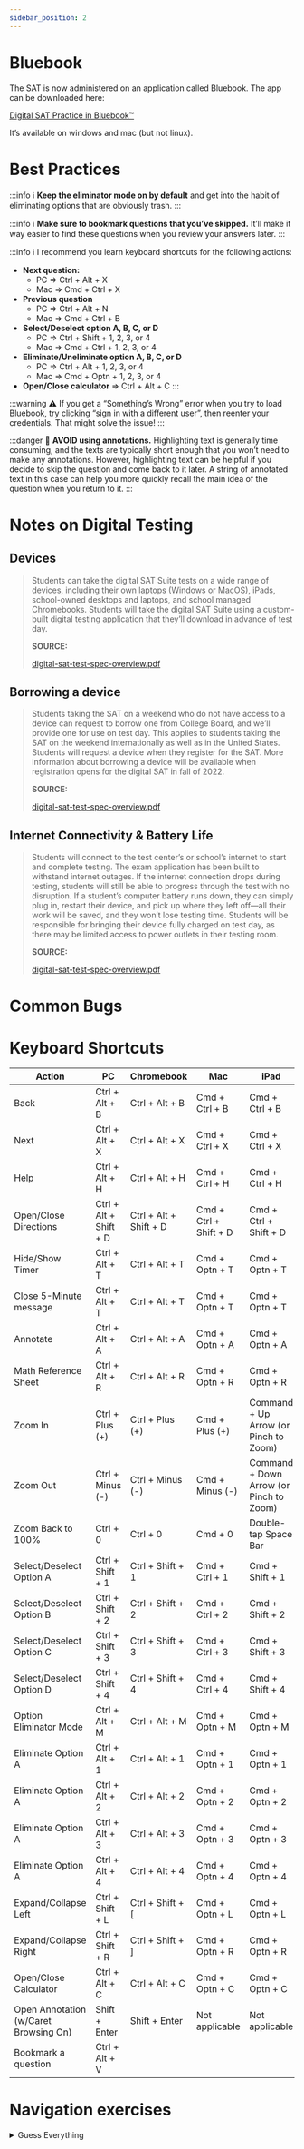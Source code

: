 ```yaml
---
sidebar_position: 2
---
```

# Bluebook

The SAT is now administered on an application called Bluebook. The app can be downloaded here:

[Digital SAT Practice in Bluebook™](https://satsuite.collegeboard.org/digital/digital-practice-preparation/practice-tests/bluebook)

It’s available on windows and mac (but not linux).

# Best Practices

:::info
ℹ️ **Keep the eliminator mode on by default** and get into the habit of eliminating options that are obviously trash.
:::


:::info
ℹ️ **Make sure to bookmark questions that you’ve skipped.** It’ll make it way easier to find these questions when you review your answers later.
:::

:::info
ℹ️ I recommend you learn keyboard shortcuts for the following actions:

- **Next question:**
    - PC ⇒ Ctrl + Alt + X
    - Mac ⇒ Cmd + Ctrl + X
- **Previous question**
    - PC ⇒ Ctrl + Alt + N
    - Mac ⇒ Cmd + Ctrl + B
- **Select/Deselect option A, B, C, or D**
    - PC ⇒ Ctrl + Shift + 1, 2, 3, or 4
    - Mac ⇒ Cmd + Ctrl + 1, 2, 3, or 4
- **Eliminate/Uneliminate option A, B, C, or D**
    - PC ⇒ Ctrl + Alt + 1, 2, 3, or 4
    - Mac ⇒ Cmd + Optn + 1, 2, 3, or 4
- **Open/Close calculator** ⇒ Ctrl + Alt + C
:::

:::warning
⚠️ If you get a “Something’s Wrong” error when you try to load Bluebook, try clicking “sign in with a different user”, then reenter your credentials. That might solve the issue!
:::


:::danger
🚫 **AVOID using annotations.** Highlighting text is generally time consuming, and the texts are typically short enough that you won’t need to make any annotations. However, highlighting text can be helpful if you decide to skip the question and come back to it later. A string of annotated text in this case can help you more quickly recall the main idea of the question when you return to it.
:::


# Notes on Digital Testing

## Devices

> Students can take the digital SAT Suite tests on a wide range of devices, including their own laptops (Windows or MacOS), iPads, school-owned desktops and laptops, and school managed Chromebooks. Students will take the digital SAT Suite using a custom-built digital testing application that they’ll download in advance of test day.
> 
> 
> 
> **SOURCE:** 
> 
> [digital-sat-test-spec-overview.pdf]()
> 

## Borrowing a device

> Students taking the SAT on a weekend who do not have access to a device can request to borrow one from College Board, and we’ll provide one for use on test day. This applies to students taking the SAT on the weekend internationally as well as in the United States. Students will request a device when they register for the SAT. More information about borrowing a device will be available when registration opens for the digital SAT in fall of 2022.
> 
> 
> 
> **SOURCE:** 
> 
> [digital-sat-test-spec-overview.pdf]()
> 

## Internet Connectivity & Battery Life

> Students will connect to the test center’s or school’s internet to start and complete testing. The exam application has been built to withstand internet outages. If the internet connection drops during testing, students will still be able to progress through the test with no disruption. If a student’s computer battery runs down, they can simply plug in, restart their device, and pick up where they left off—all their work will be saved, and they won’t lose testing time. Students will be responsible for bringing their device fully charged on test day, as there may be limited access to power outlets in their testing room.
> 
> 
> 
> **SOURCE:** 
> 
> [digital-sat-test-spec-overview.pdf]()
> 

# Common Bugs

<!-- ![image (2).png]() -->

# Keyboard Shortcuts

| Action | PC | Chromebook | Mac | iPad |
| --- | --- | --- | --- | --- |
| Back | Ctrl + Alt + B | Ctrl + Alt + B | Cmd + Ctrl + B | Cmd + Ctrl + B |
| Next | Ctrl + Alt + X | Ctrl + Alt + X | Cmd + Ctrl + X | Cmd + Ctrl + X |
| Help | Ctrl + Alt + H | Ctrl + Alt + H | Cmd + Ctrl + H | Cmd + Ctrl + H |
| Open/Close Directions | Ctrl + Alt + Shift + D | Ctrl + Alt + Shift + D | Cmd + Ctrl + Shift + D | Cmd + Ctrl + Shift + D |
| Hide/Show Timer | Ctrl + Alt + T | Ctrl + Alt + T | Cmd + Optn + T | Cmd + Optn + T |
| Close 5-Minute message | Ctrl + Alt + T | Ctrl + Alt + T | Cmd + Optn + T | Cmd + Optn + T |
| Annotate | Ctrl + Alt + A | Ctrl + Alt + A | Cmd + Optn + A | Cmd + Optn + A |
| Math Reference Sheet | Ctrl + Alt + R | Ctrl + Alt + R | Cmd + Optn + R | Cmd + Optn + R |
| Zoom In | Ctrl + Plus (+) | Ctrl + Plus (+) | Cmd + Plus (+) | Command + Up Arrow (or Pinch to Zoom) |
| Zoom Out | Ctrl + Minus (-) | Ctrl + Minus (-) | Cmd + Minus (-) | Command + Down Arrow (or Pinch to Zoom) |
| Zoom Back to 100% | Ctrl + 0 | Ctrl + 0 | Cmd + 0 | Double-tap Space Bar |
| Select/Deselect Option A | Ctrl + Shift + 1 | Ctrl + Shift + 1 | Cmd + Ctrl + 1 | Cmd + Shift + 1 |
| Select/Deselect Option B | Ctrl + Shift + 2 | Ctrl + Shift + 2 | Cmd + Ctrl + 2 | Cmd + Shift + 2 |
| Select/Deselect Option C | Ctrl + Shift + 3 | Ctrl + Shift + 3 | Cmd + Ctrl + 3 | Cmd + Shift + 3 |
| Select/Deselect Option D | Ctrl + Shift + 4 | Ctrl + Shift + 4 | Cmd + Ctrl + 4 | Cmd + Shift + 4 |
| Option Eliminator Mode | Ctrl + Alt + M | Ctrl + Alt + M | Cmd + Optn + M | Cmd + Optn + M |
| Eliminate Option A | Ctrl + Alt + 1 | Ctrl + Alt + 1 | Cmd + Optn + 1 | Cmd + Optn + 1 |
| Eliminate Option A | Ctrl + Alt + 2 | Ctrl + Alt + 2 | Cmd + Optn + 2 | Cmd + Optn + 2 |
| Eliminate Option A | Ctrl + Alt + 3 | Ctrl + Alt + 3 | Cmd + Optn + 3 | Cmd + Optn + 3 |
| Eliminate Option A | Ctrl + Alt + 4 | Ctrl + Alt + 4 | Cmd + Optn + 4 | Cmd + Optn + 4 |
| Expand/Collapse Left | Ctrl + Shift + L | Ctrl + Shift + [ | Cmd + Optn + L | Cmd + Optn + L |
| Expand/Collapse Right | Ctrl + Shift + R | Ctrl + Shift + ] | Cmd + Optn + R | Cmd + Optn + R |
| Open/Close Calculator | Ctrl + Alt + C | Ctrl + Alt + C | Cmd + Optn + C | Cmd + Optn + C |
| Open Annotation (w/Caret Browsing On) | Shift + Enter | Shift + Enter | Not applicable | Not applicable |
| Bookmark a question | Ctrl + Alt + V |  |  |  |

# Navigation exercises
    
<details>
  <summary>Guess Everything</summary>

    The purpose of this exercise is to see how quickly you can guess all 27 questions in a Reading & Writing module by using keyboard shortcuts.
    
    1. Open up Practice Test 1 in Bluebook.
    2. Start the practice test.
    3. Guess all 27 questions by using the shortcut combinations, first to select an answer choice, then to move to the next question. (see table above for these two combos).
    4. Submit your answers and record how much time you had remaining
</details>
